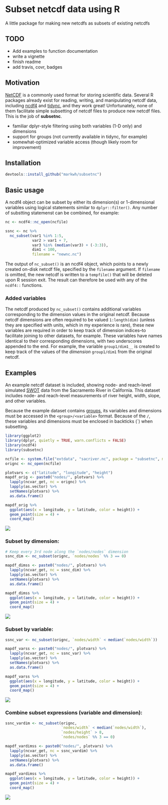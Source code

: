 
# Subset netcdf data using R

A little package for making new netcdfs as subsets of existing netcdfs

## TODO

  - Add examples to function documentation
  - write a vignette
  - finish readme
  - add travis, covr, badges

## Motivation

[NetCDF](https://www.unidata.ucar.edu/software/netcdf/) is a commonly
used format for storing scientific data. Several R packages already
exist for reading, writing, and manipulating netcdf data, including
[ncdf4]() and [tidync](https://github.com/ropensci/tidync), and they work
great\! Unfortunately, none of them facilitate simple subsetting of
netcdf files to produce new netcdf files. This is the job of
**subsetnc**.

  - familiar dplyr-style filtering using both variables (1-D only) and
    dimensions
  - support for groups (not currently available in tidync, for example)
  - somewhat-optimized variable access (though likely room for
    improvement)

## Installation

``` r
devtools::install_github("markwh/subsetnc")
```

## Basic usage

A ncdf4 object can be subset by either its dimension(s) or 1-dimensional
variables using logical statements similar to `dplyr::filter()`. Any
number of substting statemenst can be combined, for example:

``` r
nc <- ncdf4::nc_open(ncfile)

ssnc <- nc %>% 
  nc_subset(var1 %in% 1:5,
            var2 > var1 + 7,
            var3 %in% (median(var3) + (-3:3)),
            dim1 < 100,
            filename = "newnc.nc")
```

The output of `nc_subset()` is an ncdf4 object, which points to a newly
created on-disk netcdf file, specified by the `filename` argument. If
`filename` is omitted, the new netcdf is written to a `tempfile()` that
will be deleted upon R session exit. The result can therefore be used
with any of the `ncdf4::` functions.

### Added variables

The netcdf produced by `nc_subset()` contains additional variables
corresponding to the dimension values in the original netcdf. Because
netcdf dimensions are often required to be valued `1:length(dim)`
(unless they are specified with units, which in my experience is rare),
these new variables are required in order to keep track of dimension
indices–to facilitate joining to other datasets, for example. These
variables have names identical to their corresponding dimensions, with
two underscores appended to the end. For example, the variable
`group1/dim1__` is created to keep track of the values of the
*dimension* `group1/dim1` from the original netcdf.

## Examples

An example netcdf dataset is included, showing node- and reach-level
simulated [SWOT](https://swot.jpl.nasa.gov/) data from the Sacramento
River in California. This dataset includes node- and reach-level
measurements of river height, width, slope, and other variables.

Because the example dataset contains
[groups](https://www.unidata.ucar.edu/software/netcdf/docs/group__groups.html),
its variables and dimensions must be accessed in the `<group>/<variable>`
format. Because of the `/`, these variables and dimensions must be
enclosed in backticks (\`) when subsetting.

``` r
library(ggplot2)
library(dplyr, quietly = TRUE, warn.conflicts = FALSE)
library(ncdf4)
library(subsetnc)

ncfile <- system.file("extdata", "sacriver.nc", package = "subsetnc", mustWork = TRUE)
orignc <- nc_open(ncfile)

plotvars <- c("latitude", "longitude", "height")
mapdf_orig <- paste0("nodes/", plotvars) %>% 
  lapply(ncvar_get, nc = orignc) %>% 
  lapply(as.vector) %>% 
  setNames(plotvars) %>% 
  as.data.frame()

mapdf_orig %>% 
  ggplot(aes(x = longitude, y = latitude, color = height)) + 
  geom_point(size = 4) +
  coord_map()
```

![](README_files/figure-gfm/unnamed-chunk-4-1.png)<!-- -->

### Subset by dimension:

``` r
# Keep every 3rd node along the `nodes/nodes` dimension
ssnc_dim <- nc_subset(orignc, `nodes/nodes` %% 3 == 0)

mapdf_dimss <- paste0("nodes/", plotvars) %>% 
  lapply(ncvar_get, nc = ssnc_dim) %>% 
  lapply(as.vector) %>% 
  setNames(plotvars) %>% 
  as.data.frame()

mapdf_dimss %>% 
  ggplot(aes(x = longitude, y = latitude, color = height)) + 
  geom_point(size = 4) +
  coord_map()
```

![](README_files/figure-gfm/unnamed-chunk-5-1.png)<!-- -->

### Subset by variable:

``` r
ssnc_var <- nc_subset(orignc, `nodes/width` < median(`nodes/width`))

mapdf_varss <- paste0("nodes/", plotvars) %>% 
  lapply(ncvar_get, nc = ssnc_var) %>% 
  lapply(as.vector) %>% 
  setNames(plotvars) %>% 
  as.data.frame()

mapdf_varss %>% 
  ggplot(aes(x = longitude, y = latitude, color = height)) + 
  geom_point(size = 4) +
  coord_map()
```

![](README_files/figure-gfm/unnamed-chunk-6-1.png)<!-- -->

### Combine subset expressions (variable and dimension):

``` r
ssnc_vardim <- nc_subset(orignc, 
                         `nodes/width` < median(`nodes/width`),
                         `nodes/height` > 8,
                         `nodes/nodes` %% 3 == 0)

mapdf_vardimss <- paste0("nodes/", plotvars) %>% 
  lapply(ncvar_get, nc = ssnc_vardim) %>% 
  lapply(as.vector) %>% 
  setNames(plotvars) %>% 
  as.data.frame()

mapdf_vardimss %>% 
  ggplot(aes(x = longitude, y = latitude, color = height)) + 
  geom_point(size = 4) +
  coord_map()
```

![](README_files/figure-gfm/unnamed-chunk-7-1.png)<!-- -->
